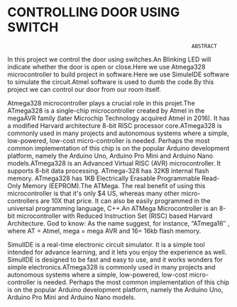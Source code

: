 #                                                   CONTROLLING DOOR USING SWITCH
                                                   
                                                              ABSTRACT
                                                              
 In this project we control the door using switches.An Blinking LED will indicate whether the door is open or close.Here we use Atmega328 microcontroller to build 
 project in software.Here we use SimuleIDE software to simulate the circuit.Atmel software is used to dumb the code.By this project we can control our door from our
 room itself.
 
 Atmega328 microcontroller plays a crucial role in this projet.The ATmega328 is a single-chip microcontroller created by Atmel in the megaAVR family (later Microchip 
 Technology acquired Atmel in 2016). It has a modified Harvard architecture 8-bit RISC processor core.ATmega328 is commonly used in many projects and autonomous systems
 where a simple, low-powered, low-cost micro-controller is needed. Perhaps the most common implementation of this chip is on the popular Arduino development platform, namely the Arduino Uno, Arduino Pro Mini and Arduino Nano models.ATmega328 is an Advanced Virtual RISC (AVR) microcontroller. It supports 8-bit data processing. ATmega-328 has 32KB internal flash memory. ATmega328 has 1KB Electrically Erasable Programmable Read-Only Memory (EEPROM).The ATMega. The real benefit of using this microcontroller is that it's only $4 US, whereas many other micro-controllers are 10X that price. It can also be easily programmed in the universal programming language, C++.An ATMega Microcontroller is an 8-bit microcontroller with Reduced Instruction Set (RISC) based Harvard Architecture. God to know: As the name suggest, for instance, “ATmega16″ , where AT = Atmel, mega = mega AVR and 16= 16kb flash memory.

SimulIDE is a real-time electronic circuit simulator. It is a simple tool intended for advance learning, and it lets you enjoy the experience as well. SimulIDE is designed to be fast and easy to use, and it works wonders for simple electronics.ATmega328 is commonly used in many projects and autonomous systems where a simple, low-powered, low-cost micro-controller is needed. Perhaps the most common implementation of this chip is on the popular Arduino development platform, namely the Arduino Uno, Arduino Pro Mini and Arduino Nano models.
